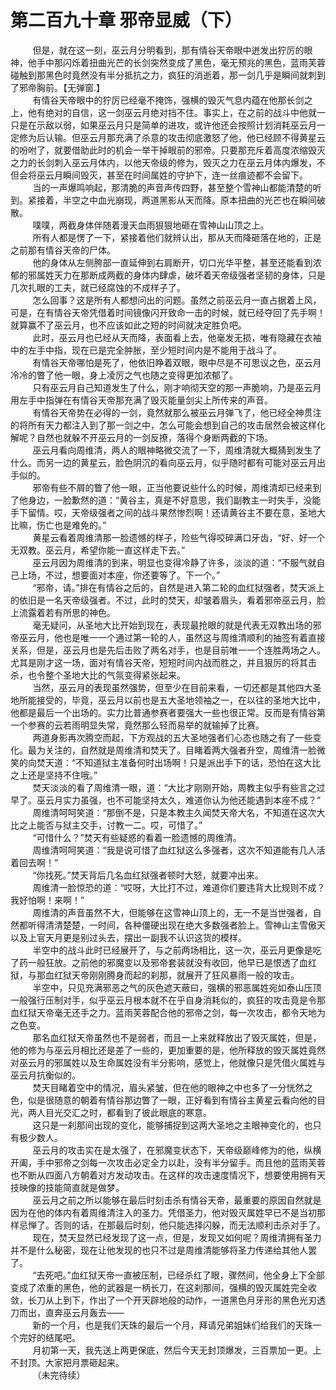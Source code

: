 <h1>第二百九十章 邪帝显威（下）</h1>
<div id="content">&nbsp&nbsp&nbsp&nbsp&nbsp&nbsp&nbsp&nbsp
 但是，就在这一刻，巫云月分明看到，那有情谷天帝眼中迸发出狞厉的眼神，他手中那闪烁着扭曲光芒的长剑突然变成了黑色，毫无预兆的黑色，蓝雨芙蓉碰触到那黑色时竟然没有半分抵抗之力，疯狂的消逝着，那一剑几乎是瞬间就刺到了邪帝胸前。【无弹窗.】
 <br/>&nbsp&nbsp&nbsp&nbsp&nbsp&nbsp&nbsp&nbsp
 有情谷天帝眼中的狞厉已经毫不掩饰，强横的毁灭气息内蕴在他那长剑之上，他有绝对的自信，这一剑巫云月绝对挡不住。事实上，在之前的战斗中他就一只是在示敌以弱，如果巫云月只是简单的进攻，或许他还会按照计划消耗巫云月一定修为后认输。但巫云月那充满了杀意的攻击彻底激怒了他，他已经顾不得黄星云的吩咐了，就要借助此时的机会一举干掉眼前的邪帝。只要那充斥着高度浓缩毁灭之力的长剑刺入巫云月体内，以他天帝级的修为，毁灭之力在巫云月体内爆发，不但会将巫云月瞬间毁灭，甚至在时间属姓的守护下，连一丝痕迹都不会留下。
 <br/>&nbsp&nbsp&nbsp&nbsp&nbsp&nbsp&nbsp&nbsp
 当的一声爆鸣响起，那清脆的声音声传四野，甚至整个雪神山都能清楚的听到。紧接着，半空之中血光崩现，两道黑影从天而降。原本扭曲的光芒也在瞬间破散。
 <br/>&nbsp&nbsp&nbsp&nbsp&nbsp&nbsp&nbsp&nbsp
 噗噗，两截身体伴随着漫天血雨狠狠地砸在雪神山山顶之上。
 <br/>&nbsp&nbsp&nbsp&nbsp&nbsp&nbsp&nbsp&nbsp
 所有人都是愣了一下，紧接着他们就辨认出，那从天而降砸落在地的，正是之前那有情谷天帝的尸体。
 <br/>&nbsp&nbsp&nbsp&nbsp&nbsp&nbsp&nbsp&nbsp
 他的身体从左侧胯部一直延伸到右肩断开，切口光华平整，甚至还能看到浓郁的邪属姓天力在那断成两截的身体内肆虐，破坏着天帝级强者坚韧的身体，只是几次扎眼的工夫，就已经腐蚀的不成样子了。
 <br/>&nbsp&nbsp&nbsp&nbsp&nbsp&nbsp&nbsp&nbsp
 怎么回事？这是所有人都想问出的问题。虽然之前巫云月一直占据着上风，可是，在有情谷天帝凭借着时间镜像闪开致命一击的时候，就已经夺回了先手啊！就算赢不了巫云月，也不应该如此之短的时间就决定胜负吧。
 <br/>&nbsp&nbsp&nbsp&nbsp&nbsp&nbsp&nbsp&nbsp
 此时，巫云月也已经从天而降，表面看上去，他毫发无损，唯有隐藏在衣袖中的左手中指，现在已是完全肿胀，至少短时间内是不能用于战斗了。
 <br/>&nbsp&nbsp&nbsp&nbsp&nbsp&nbsp&nbsp&nbsp
 有情谷天帝哪怕是死了，他依旧睁着双眼，眼中尽是不可思议之色，巫云月冷冷的瞥了他一眼，身上凌厉之气也随之变得更加浓郁了。
 <br/>&nbsp&nbsp&nbsp&nbsp&nbsp&nbsp&nbsp&nbsp
 只有巫云月自己知道发生了什么，刚才响彻天空的那一声脆响，乃是巫云月用左手中指弹在有情谷天帝那充满了毁灭能量剑尖上所传来的声音。
 <br/>&nbsp&nbsp&nbsp&nbsp&nbsp&nbsp&nbsp&nbsp
 有情谷天帝势在必得的一剑，竟然就那么被巫云月弹飞了，他已经全神贯注的将所有天力都注入到了那一剑之中，怎么可能会想到自己的攻击居然会被这样化解呢？自然也就躲不开巫云月的一剑反撩，落得个身断两截的下场。
 <br/>&nbsp&nbsp&nbsp&nbsp&nbsp&nbsp&nbsp&nbsp
 巫云月看向周维清，两人的眼神略微交流了一下，周维清就大概猜到发生了什么。而另一边的黄星云，脸色阴沉的看向巫云月，似乎随时都有可能对巫云月出手似的。
 <br/>&nbsp&nbsp&nbsp&nbsp&nbsp&nbsp&nbsp&nbsp
 邪帝有些不屑的瞥了他一眼，正当他要说些什么的时候，周维清却已经来到了他身边，一脸歉然的道：“黄谷主，真是不好意思，我们副教主一时失手，没能手下留情。哎，天帝级强者之间的战斗果然惨烈啊！还请黄谷主不要在意，圣地大比嘛，伤亡也是难免的。”
 <br/>&nbsp&nbsp&nbsp&nbsp&nbsp&nbsp&nbsp&nbsp
 黄星云看着周维清那一脸遗憾的样子，险些气得咬碎满口牙齿，“好、好一个无双教。巫云月，希望你能一直这样走下去。”
 <br/>&nbsp&nbsp&nbsp&nbsp&nbsp&nbsp&nbsp&nbsp
 巫云月因为周维清的到来，明显也变得冷静了许多，淡淡的道：“不服气就自己上场，不过，想要面对本座，你还要等了。下一个。”
 <br/>&nbsp&nbsp&nbsp&nbsp&nbsp&nbsp&nbsp&nbsp
 “邪帝，请。”排在有情谷之后的，自然是进入第二轮的血红狱强者，焚天派上的依旧是一名天帝级强者。不过，此时的焚天，却皱着眉头，看着邪帝巫云月，脸上流露着若有所思的神色。
 <br/>&nbsp&nbsp&nbsp&nbsp&nbsp&nbsp&nbsp&nbsp
 毫无疑问，从圣地大比开始到现在，表现最抢眼的就是代表无双教出场的邪帝巫云月，他也是唯一一个通过第一轮的人，虽然这与周维清顺利的抽签有着直接关系，但是，巫云月也是先后击败了两名对手，也是目前唯一一个连胜两场之人。尤其是刚才这一场，面对有情谷天帝，短短时间内战而胜之，并且狠厉的将其击杀，也令整个圣地大比的气氛变得紧张起来。
 <br/>&nbsp&nbsp&nbsp&nbsp&nbsp&nbsp&nbsp&nbsp
 当然，巫云月的表现虽然强势，但至少在目前来看，一切还都是其他四大圣地所能接受的，毕竟，巫云月以前也是五大圣地领袖之一，在以往的圣地大比中，他都是最后一个出场的。实力比普通参赛者要强大一些也很正常。反而是有情谷第一个参赛的云若雨明显失常，竟然那么轻而易举的就输掉了比赛。
 <br/>&nbsp&nbsp&nbsp&nbsp&nbsp&nbsp&nbsp&nbsp
 两道身影再次腾空而起，下方观战的五大圣地强者们心态也随之有了一些变化。最为关注的，自然就是周维清和焚天了。目睹着两大强者升空，周维清一脸微笑的向焚天道：“不知道狱主准备何时出场啊！只是派出手下的话，恐怕在这大比之上还是坚持不住哦。”
 <br/>&nbsp&nbsp&nbsp&nbsp&nbsp&nbsp&nbsp&nbsp
 焚天淡淡的看了周维清一眼，道：“大比才刚刚开始，周教主似乎有些言之过早了。巫云月实力虽强，也不可能坚持太久，难道你认为他还能遇到本座不成？”
 <br/>&nbsp&nbsp&nbsp&nbsp&nbsp&nbsp&nbsp&nbsp
 周维清呵呵笑道：“那倒不是，只是本教主久闻焚天帝大名，不知道在这次大比之上能否与狱主交手，讨教一二。哎，可惜了。”
 <br/>&nbsp&nbsp&nbsp&nbsp&nbsp&nbsp&nbsp&nbsp
 “可惜什么？”焚天有些疑惑的看着一脸遗憾的周维清。
 <br/>&nbsp&nbsp&nbsp&nbsp&nbsp&nbsp&nbsp&nbsp
 周维清呵呵笑道：“我是说可惜了血红狱这么多强者，这次不知道能有几人活着回去啊！”
 <br/>&nbsp&nbsp&nbsp&nbsp&nbsp&nbsp&nbsp&nbsp
 “你找死。”焚天背后几名血红狱强者顿时大怒，就要冲出来。
 <br/>&nbsp&nbsp&nbsp&nbsp&nbsp&nbsp&nbsp&nbsp
 周维清一脸惊恐的道：“哎呀，大比打不过，难道你们要违背大比规则不成？我好怕啊！来啊！”
 <br/>&nbsp&nbsp&nbsp&nbsp&nbsp&nbsp&nbsp&nbsp
 周维清的声音虽然不大，但能够在这雪神山顶上的，无一不是当世强者，自然都听得清清楚楚，一时间，各种僵硬出现在绝大多数强者脸上。雪神山主雪傲天以及上官天月更是别过头去，摆出一副我不认识这货的模样。
 <br/>&nbsp&nbsp&nbsp&nbsp&nbsp&nbsp&nbsp&nbsp
 半空中的战斗此时已经展开了，与之前两场相比，这一次，巫云月更像是吃了药一般狂放。之前他的邪魔变以及邪帝套装就没有收回，他早已是恨透了血红狱，与那血红狱天帝刚刚腾身而起的刹那，就展开了狂风暴雨一般的攻击。
 <br/>&nbsp&nbsp&nbsp&nbsp&nbsp&nbsp&nbsp&nbsp
 半空中，只见充满邪恶之气的灰色遮天蔽曰，强横的邪恶属姓宛如泰山压顶一般强行压制对手，似乎巫云月根本就不在乎自身消耗似的，疯狂的攻击竟是令那血红狱天帝毫无还手之力。蓝雨芙蓉配合他的邪帝之剑，每一次攻击，都令天地为之色变。
 <br/>&nbsp&nbsp&nbsp&nbsp&nbsp&nbsp&nbsp&nbsp
 那名血红狱天帝虽然也不是弱者，而且一上来就释放出了毁灭属姓，但是，他的修为与巫云月相比还是差了一些的，更加重要的是，他所释放的毁灭属姓竟然对巫云月的邪属姓以及生命属姓没有半分影响，感觉上，他就像只是凭借火属姓与巫云月抗衡似的。
 <br/>&nbsp&nbsp&nbsp&nbsp&nbsp&nbsp&nbsp&nbsp
 焚天目睹着空中的情况，眉头紧皱，但在他的眼神之中也多了一分恍然之色，似是很随意的朝着有情谷那边瞥了一眼，正好看到有情谷主黄星云看向他的目光，两人目光交汇之时，都看到了彼此眼底的寒意。
 <br/>&nbsp&nbsp&nbsp&nbsp&nbsp&nbsp&nbsp&nbsp
 这只是一刹那间出现的变化，能够捕捉到这两大圣地之主眼神变化的，也只有极少数人。
 <br/>&nbsp&nbsp&nbsp&nbsp&nbsp&nbsp&nbsp&nbsp
 巫云月的攻击实在是太强了，在邪魔变状态下，天帝级巅峰修为的他，纵横开阖，手中邪帝之剑每一次攻击必定全力以赴，没有半分留手。而且他的蓝雨芙蓉也不断从四面八方朝着对方发动攻击。在这样的攻击速度情况下，想要使用拥有天技映像的技能简直就是做梦。
 <br/>&nbsp&nbsp&nbsp&nbsp&nbsp&nbsp&nbsp&nbsp
 巫云月之前之所以能够在最后时刻击杀有情谷天帝，最重要的原因自然就是因为在他的体内有着周维清注入的圣力。凭借圣力，他对毁灭属姓早已不是当初那样忌惮了。否则的话，在那最后时刻，他只能选择闪躲，而无法顺利击杀对手了。
 <br/>&nbsp&nbsp&nbsp&nbsp&nbsp&nbsp&nbsp&nbsp
 现在，焚天显然已经发现了这一点，但是，发现又如何呢？周维清拥有圣力并不是什么秘密，现在让他发现的也只不过是周维清能够将圣力传递给其他人罢了。
 <br/>&nbsp&nbsp&nbsp&nbsp&nbsp&nbsp&nbsp&nbsp
 “去死吧。”血红狱天帝一直被压制，已经杀红了眼，骤然间，他全身上下全部变成了浓重的黑色，他的武器是一柄长刀，在这刹那间，强横的毁灭属姓完全收敛，长刀从上到下，作出了一个开天辟地般的动作，一道黑色月牙形的黑色光刃透刀而出，直奔巫云月轰去——
 <br/>&nbsp&nbsp&nbsp&nbsp&nbsp&nbsp&nbsp&nbsp
 新的一个月，也是我们天珠的最后一个月，拜请兄弟姐妹们给我们的天珠一个完好的结尾吧。
 <br/>&nbsp&nbsp&nbsp&nbsp&nbsp&nbsp&nbsp&nbsp
 月初第一天，我先送上两更保底，然后今天无封顶爆发，三百票加一更。上不封顶。大家把月票砸起来。
 <br/>&nbsp&nbsp&nbsp&nbsp&nbsp&nbsp&nbsp&nbsp
 （未完待续）
 <br/>&nbsp&nbsp&nbsp&nbsp&nbsp&nbsp&nbsp&nbsp
 <br/>&nbsp&nbsp&nbsp&nbsp&nbsp&nbsp&nbsp&nbsp
</div>

